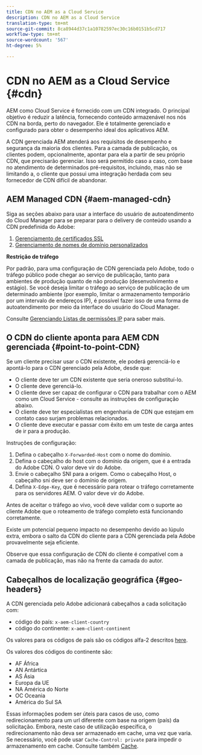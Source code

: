 ```yaml
---
title: CDN no AEM as a Cloud Service
description: CDN no AEM as a Cloud Service
translation-type: tm+mt
source-git-commit: 8ca8944d37c1a10782597ec30c16b0151b5cd717
workflow-type: tm+mt
source-wordcount: '567'
ht-degree: 5%

---
```



# CDN no AEM as a Cloud Service {#cdn}

AEM como Cloud Service é fornecido com um CDN integrado. O principal objetivo é reduzir a latência, fornecendo conteúdo armazenável nos nós CDN na borda, perto do navegador. Ele é totalmente gerenciado e configurado para obter o desempenho ideal dos aplicativos AEM.

A CDN gerenciada AEM atenderá aos requisitos de desempenho e segurança da maioria dos clientes. Para a camada de publicação, os clientes podem, opcionalmente, apontar para ela a partir de seu próprio CDN, que precisarão gerenciar. Isso será permitido caso a caso, com base no atendimento de determinados pré-requisitos, incluindo, mas não se limitando a, o cliente que possui uma integração herdada com seu fornecedor de CDN difícil de abandonar.

## AEM Managed CDN {#aem-managed-cdn}

Siga as seções abaixo para usar a interface do usuário de autoatendimento do Cloud Manager para se preparar para o delivery de conteúdo usando a CDN predefinida do Adobe:

1. [Gerenciamento de certificados SSL](/help/implementing/cloud-manager/managing-ssl-certifications/introduction.md)
1. [Gerenciamento de nomes de domínio personalizados](/help/implementing/cloud-manager/custom-domain-names/introduction.md)

**Restrição de tráfego**

Por padrão, para uma configuração de CDN gerenciada pelo Adobe, todo o tráfego público pode chegar ao serviço de publicação, tanto para ambientes de produção quanto de não produção (desenvolvimento e estágio). Se você deseja limitar o tráfego ao serviço de publicação de um determinado ambiente (por exemplo, limitar o armazenamento temporário por um intervalo de endereços IP), é possível fazer isso de uma forma de autoatendimento por meio da interface do usuário do Cloud Manager.

Consulte [Gerenciando Listas de permissões IP](/help/implementing/cloud-manager/ip-allow-lists/introduction.md) para saber mais.

## O CDN do cliente aponta para AEM CDN gerenciada {#point-to-point-CDN}

Se um cliente precisar usar o CDN existente, ele poderá gerenciá-lo e apontá-lo para o CDN gerenciado pela Adobe, desde que:

* O cliente deve ter um CDN existente que seria oneroso substituí-lo.
* O cliente deve gerenciá-lo.
* O cliente deve ser capaz de configurar o CDN para trabalhar com o AEM como um Cloud Service - consulte as instruções de configuração abaixo.
* O cliente deve ter especialistas em engenharia de CDN que estejam em contato caso surjam problemas relacionados.
* O cliente deve executar e passar com êxito em um teste de carga antes de ir para a produção.

Instruções de configuração:

1. Defina o cabeçalho `X-Forwarded-Host` com o nome do domínio.
1. Defina o cabeçalho do host com o domínio da origem, que é a entrada do Adobe CDN. O valor deve vir do Adobe.
1. Envie o cabeçalho SNI para a origem. Como o cabeçalho Host, o cabeçalho sni deve ser o domínio de origem.
1. Defina `X-Edge-Key`, que é necessário para rotear o tráfego corretamente para os servidores AEM. O valor deve vir do Adobe.

Antes de aceitar o tráfego ao vivo, você deve validar com o suporte ao cliente Adobe que o roteamento de tráfego completo está funcionando corretamente.

Existe um potencial pequeno impacto no desempenho devido ao lúpulo extra, embora o salto da CDN do cliente para a CDN gerenciada pela Adobe provavelmente seja eficiente.

Observe que essa configuração de CDN do cliente é compatível com a camada de publicação, mas não na frente da camada do autor.

## Cabeçalhos de localização geográfica {#geo-headers}

A CDN gerenciada pelo Adobe adicionará cabeçalhos a cada solicitação com:

* código do país: `x-aem-client-country`
* código do continente: `x-aem-client-continent`

Os valores para os códigos de país são os códigos alfa-2 descritos [here](https://en.wikipedia.org/wiki/ISO_3166-1).

Os valores dos códigos do continente são:

* AF África
* AN Antártica
* AS Ásia
* Europa da UE
* NA América do Norte
* OC Oceania
* América do Sul SA

Essas informações podem ser úteis para casos de uso, como redirecionamento para um url diferente com base na origem (país) da solicitação. Embora, neste caso de utilização específica, o redirecionamento não deva ser armazenado em cache, uma vez que varia. Se necessário, você pode usar `Cache-Control: private` para impedir o armazenamento em cache. Consulte também [Cache](/help/implementing/dispatcher/caching.md#html-text).

